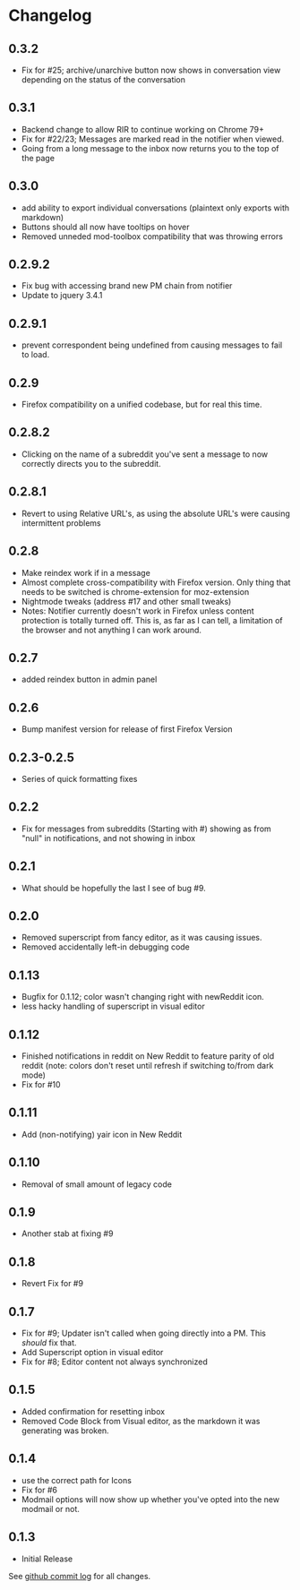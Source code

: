 # Changelog

## 0.3.2
* Fix for #25; archive/unarchive button now shows in conversation view depending on the status of the conversation

## 0.3.1
* Backend change to allow RIR to continue working on Chrome 79+
* Fix for #22/23; Messages are marked read in the notifier when viewed.
* Going from a long message to the inbox now returns you to the top of the page

## 0.3.0
* add ability to export individual conversations (plaintext only exports with markdown)
* Buttons should all now have tooltips on hover
* Removed unneded mod-toolbox compatibility that was throwing errors

## 0.2.9.2
* Fix bug with accessing brand new PM chain from notifier
* Update to jquery 3.4.1 

## 0.2.9.1
* prevent correspondent being undefined from causing messages to fail to load.

## 0.2.9
* Firefox compatibility on a unified codebase, but for real this time.

## 0.2.8.2
* Clicking on the name of a subreddit you've sent a message to now correctly directs you to the subreddit.

## 0.2.8.1
* Revert to using Relative URL's, as using the absolute URL's were causing intermittent problems

## 0.2.8
* Make reindex work if in a message
* Almost complete cross-compatibility with Firefox version. Only thing that needs to be switched is chrome-extension for moz-extension
* Nightmode tweaks (address #17 and other small tweaks)
* Notes: Notifier currently doesn't work in Firefox unless content protection is totally turned off. This is, as far as I can tell, a limitation of the browser and not anything I can work around.

## 0.2.7
* added reindex button in admin panel

## 0.2.6
* Bump manifest version for release of first Firefox Version

## 0.2.3-0.2.5
* Series of quick formatting fixes

## 0.2.2
* Fix for messages from subreddits (Starting with #) showing as from "null" in notifications, and not showing in inbox

## 0.2.1
* What should be hopefully the last I see of bug #9.

## 0.2.0
* Removed superscript from fancy editor, as it was causing issues.
* Removed accidentally left-in debugging code

## 0.1.13
* Bugfix for 0.1.12; color wasn't changing right with newReddit icon.
* less hacky handling of superscript in visual editor

## 0.1.12
* Finished notifications in reddit on New Reddit to feature parity of old reddit (note: colors don't reset until refresh if switching to/from dark mode)
* Fix for #10

## 0.1.11
* Add (non-notifying) yair icon in New Reddit

## 0.1.10
* Removal of small amount of legacy code

## 0.1.9
* Another stab at fixing #9

## 0.1.8
* Revert Fix for #9

## 0.1.7
* Fix for #9; Updater isn't called when going directly into a PM. This  *should* fix that.
* Add Superscript option in visual editor
* Fix for #8; Editor content not always synchronized

## 0.1.5
* Added confirmation for resetting inbox
* Removed Code Block from Visual editor, as the markdown it was generating was broken.

## 0.1.4
* use the correct path for Icons
* Fix for #6
* Modmail options will now show up whether you've opted into the new modmail or not.

## 0.1.3
* Initial Release

See [github commit log](https://github.com/adhesivecheese/YAIR/commits/master) for all changes.